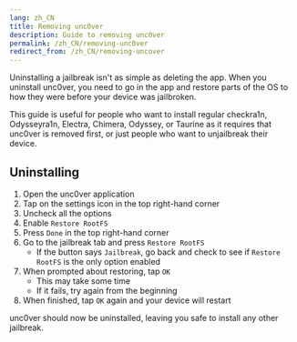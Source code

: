 ```yaml
---
lang: zh_CN
title: Removing unc0ver
description: Guide to removing unc0ver
permalink: /zh_CN/removing-unc0ver
redirect_from: /zh_CN/removing-uncover
---
```


Uninstalling a jailbreak isn't as simple as deleting the app. When you uninstall unc0ver, you need to go in the app and restore parts of the OS to how they were before your device was jailbroken.

This guide is useful for people who want to install regular checkra1n, Odysseyra1n, Electra, Chimera, Odyssey, or Taurine as it requires that unc0ver is removed first, or just people who want to unjailbreak their device.

## Uninstalling

1. Open the unc0ver application
1. Tap on the settings icon in the top right-hand corner
1. Uncheck all the options
1. Enable `Restore RootFS`
1. Press `Done` in the top right-hand corner
1. Go to the jailbreak tab and press `Restore RootFS`
    - If the button says `Jailbreak`, go back and check to see if `Restore RootFS` is the only option enabled
1. When prompted about restoring, tap `OK`
    - This may take some time
    - If it fails, try again from the beginning
1. When finished, tap `OK` again and your device will restart

unc0ver should now be uninstalled, leaving you safe to install any other jailbreak.
